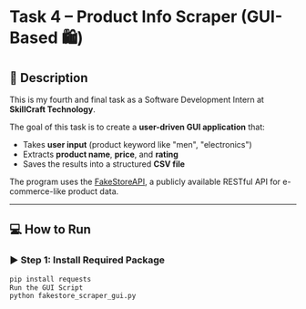 # Task 4 – Product Info Scraper (GUI-Based 🛍️)

## 📌 Description
This is my fourth and final task as a Software Development Intern at **SkillCraft Technology**.

The goal of this task is to create a **user-driven GUI application** that:
- Takes **user input** (product keyword like "men", "electronics")
- Extracts **product name**, **price**, and **rating**
- Saves the results into a structured **CSV file**

The program uses the [FakeStoreAPI](https://fakestoreapi.com), a publicly available RESTful API for e-commerce-like product data.

---

## 💻 How to Run

### ▶️ Step 1: Install Required Package
```bash
pip install requests
Run the GUI Script
python fakestore_scraper_gui.py
